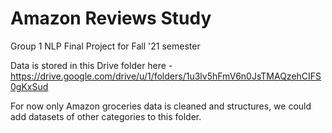 # Amazon Reviews Study
Group 1 NLP Final Project for Fall '21 semester 


Data is stored in this Drive folder here - https://drive.google.com/drive/u/1/folders/1u3lv5hFmV6n0JsTMAQzehCIFS0gKxSud

For now only Amazon groceries data is cleaned and structures, we could add datasets of other categories to this folder.
